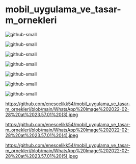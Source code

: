 # mobil_uygulama_ve_tasar-m_ornekleri


![github-small](https://github.com/enescelikk54/mobil_uygulama_ve_tasar-m_ornekleri/blob/main/WhatsApp%20Image%202022-02-28%20at%2023.57.01%20(1).jpeg)

![github-small](https://github.com/enescelikk54/mobil_uygulama_ve_tasar-m_ornekleri/blob/main/WhatsApp%20Image%202022-02-28%20at%2023.57.01.jpeg)






![github-small](https://github.com/enescelikk54/mobil_uygulama_ve_tasar-m_ornekleri/blob/main/WhatsApp%20Image%202022-02-28%20at%2023.57.01%20(3).jpeg)



![github-small](https://github.com/enescelikk54/mobil_uygulama_ve_tasar-m_ornekleri/blob/main/WhatsApp%20Image%202022-02-28%20at%2023.57.01%20(4).jpeg)

![github-small](https://github.com/enescelikk54/mobil_uygulama_ve_tasar-m_ornekleri/blob/main/WhatsApp%20Image%202022-02-28%20at%2023.57.01%20(5).jpeg)

![github-small](https://github.com/enescelikk54/mobil_uygulama_ve_tasar-m_ornekleri/blob/main/WhatsApp%20Image%202022-02-28%20at%2023.57.01%20(7).jpeg)



![github-small](https://github.com/enescelikk54/mobil_uygulama_ve_tasar-m_ornekleri/blob/main/yazkar_gui.PNG)



















https://github.com/enescelikk54/mobil_uygulama_ve_tasar-m_ornekleri/blob/main/WhatsApp%20Image%202022-02-28%20at%2023.57.01%20(3).jpeg



https://github.com/enescelikk54/mobil_uygulama_ve_tasar-m_ornekleri/blob/main/WhatsApp%20Image%202022-02-28%20at%2023.57.01%20(4).jpeg


https://github.com/enescelikk54/mobil_uygulama_ve_tasar-m_ornekleri/blob/main/WhatsApp%20Image%202022-02-28%20at%2023.57.01%20(5).jpeg
